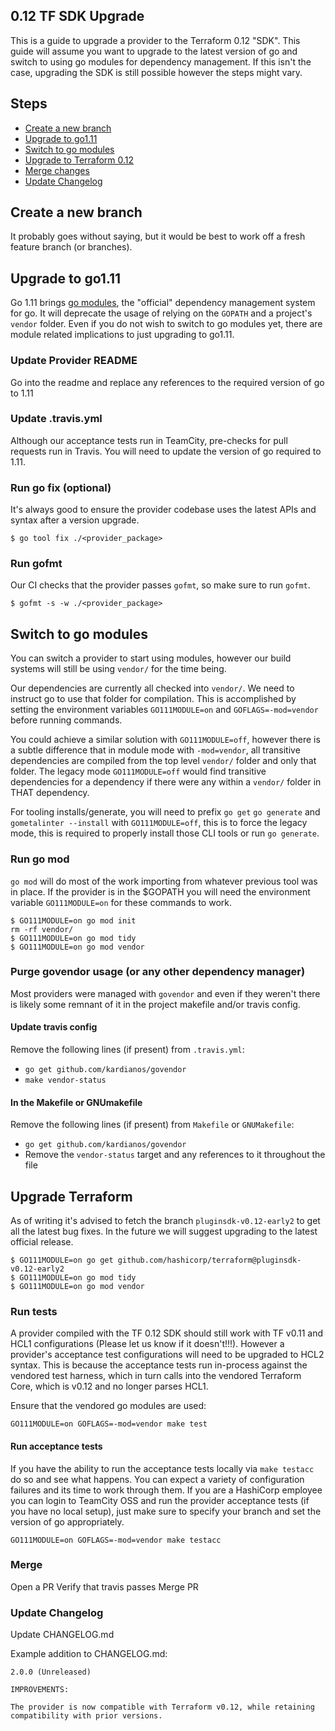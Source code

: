 ## 0.12 TF SDK Upgrade
This is a guide to upgrade a provider to the Terraform 0.12 "SDK". This guide will assume you want to upgrade to the latest version of go and switch to using go modules for dependency management. If this isn't the case, upgrading the SDK is still possible however the steps might vary.

## Steps
* [Create a new branch](#create-a-new-branch)
* [Upgrade to go1.11](#upgrade-to-go1.11)
* [Switch to go modules](#switch-to-go-modules)
* [Upgrade to Terraform 0.12](#upgrade-terraform)
* [Merge changes](#merge)
* [Update Changelog](#update-changelog)

## Create a new branch
It probably goes without saying, but it would be best to work off a fresh feature branch (or branches).

## Upgrade to go1.11
Go 1.11 brings [go modules](https://github.com/golang/go/wiki/Modules), the "official" dependency management system for go. It will deprecate the usage of relying on the `GOPATH` and a project's `vendor` folder. Even if you do not wish to switch to go modules yet, there are module related implications to just upgrading to go1.11.

### Update Provider README
Go into the readme and replace any references to the required version of go to 1.11

### Update .travis.yml
Although our acceptance tests run in TeamCity, pre-checks for pull requests run in Travis. You will need to update the version of go required to 1.11.

### Run go fix (optional)
It's always good to ensure the provider codebase uses the latest APIs and syntax after a version upgrade.

```
$ go tool fix ./<provider_package>
```

### Run gofmt
Our CI checks that the provider passes `gofmt`, so make sure to run `gofmt`.

```
$ gofmt -s -w ./<provider_package>
```

## Switch to go modules
You can switch a provider to start using modules, however our build systems will still be using `vendor/` for the time being.

Our dependencies are currently all checked into `vendor/`. We need to instruct go to use that folder for compilation. This is accomplished by setting the environment variables `GO111MODULE=on` and `GOFLAGS=-mod=vendor` before running commands. 

You could achieve a similar solution with `GO111MODULE=off`, however there is a subtle difference that in module mode with `-mod=vendor`, all transitive dependencies are compiled from the top level `vendor/` folder and only that folder. The legacy mode `GO111MODULE=off` would find transitive dependencies for a dependency if there were any within a `vendor/` folder in THAT dependency.

For tooling installs/generate, you will need to prefix `go get` `go generate` and `gometalinter --install` with `GO111MODULE=off`, this is to force the legacy mode, this is required to properly install those CLI tools or run `go generate`.

### Run go mod
`go mod` will do most of the work importing from whatever previous tool was in place. If the provider is in the $GOPATH you will need the environment variable `GO111MODULE=on` for these commands to work.

```
$ GO111MODULE=on go mod init
rm -rf vendor/
$ GO111MODULE=on go mod tidy
$ GO111MODULE=on go mod vendor
```

### Purge govendor usage (or any other dependency manager)
Most providers were managed with `govendor` and even if they weren't there is likely some remnant of it in the project makefile and/or travis config.

#### Update travis config
Remove the following lines (if present) from `.travis.yml`:
* `go get github.com/kardianos/govendor`
* `make vendor-status`

#### In the Makefile or GNUmakefile
Remove the following lines (if present) from `Makefile` or `GNUMakefile`:
* `go get github.com/kardianos/govendor`
* Remove the `vendor-status` target and any references to it throughout the file

## Upgrade Terraform
As of writing it's advised to fetch the branch `pluginsdk-v0.12-early2` to get all the latest bug fixes. In the future we will suggest upgrading to the latest official release.

```
$ GO111MODULE=on go get github.com/hashicorp/terraform@pluginsdk-v0.12-early2
$ GO111MODULE=on go mod tidy
$ GO111MODULE=on go mod vendor
```

### Run tests
A provider compiled with the TF 0.12 SDK should still work with TF v0.11 and HCL1 configurations (Please let us know if it doesn't!!!). However a provider's acceptance test configurations will need to be upgraded to HCL2 syntax. This is because the acceptance tests run in-process against the vendored test harness, which in turn calls into the vendored Terraform Core, which is v0.12 and no longer parses HCL1.

Ensure that the vendored go modules are used: 
```
GO111MODULE=on GOFLAGS=-mod=vendor make test
```

#### Run acceptance tests
If you have the ability to run the acceptance tests locally via `make testacc` do so and see what happens. You can expect a variety of configuration failures and its time to work through them. If you are a HashiCorp employee you can login to TeamCity OSS and run the provider acceptance tests (if you have no local setup), just make sure to specify your branch and set the version of go appropriately.

```
GO111MODULE=on GOFLAGS=-mod=vendor make testacc
```

### Merge
Open a PR
Verify that travis passes
Merge PR 

### Update Changelog
Update CHANGELOG.md


Example addition to CHANGELOG.md:

```
2.0.0 (Unreleased)

IMPROVEMENTS:

The provider is now compatible with Terraform v0.12, while retaining compatibility with prior versions.
```

